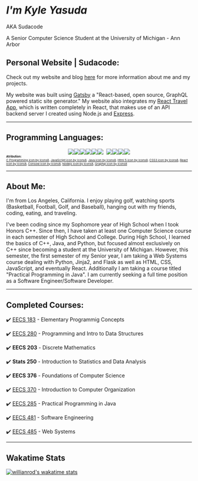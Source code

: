 # **_I'm Kyle Yasuda_**

AKA Sudacode

A Senior Computer Science Student at the University of Michigan - Ann Arbor

## Personal Website | Sudacode:

<p class="website">Check out my website and blog <a class="link" href="https://sudacode.com" name="sudacode-website" rel="noreferrer" target="_blank">here</a> for more information about me and my projects.</p>

My website was built using <a class="link" href="https://www.gatsbyjs.com/" name="sudacode-website" rel="noreferrer" target="_blank">Gatsby</a> a "React-based, open source, GraphQL powered static site generator." My website also integrates my <a class="link" href="https://github.com/ksyasuda/heroku-react-travel-app" rel="noreferrer" target="_blank">React Travel App</a>, which is written completely in React, that makes use of an API backend server I created using Node.js and <a class="link" rel="noreferrer" target="_blank" href="https://expressjs.com/">Express</a>.

---

## Programming Languages:

<div style="display: flex; justify-content: center">
	<img src="https://img.icons8.com/color/48/000000/c-plus-plus-logo.png"/>
	<img src="https://img.icons8.com/color/48/000000/c-programming.png"/>
	<img src="https://img.icons8.com/color/48/000000/html-5.png"/>
	<img src="https://img.icons8.com/color/48/000000/css3.png"/>
	<img src="https://img.icons8.com/color/48/000000/javascript.png"/>
	<img src="https://img.icons8.com/ultraviolet/40/000000/react.png"/>
	<img style="margin-left: 8px;" src="https://img.icons8.com/color/48/000000/nodejs.png"/>
	<img src="https://img.icons8.com/color/48/000000/java-coffee-cup-logo.png"/>
	<img src="https://img.icons8.com/fluent/48/000000/console.png"/>
	<img src="https://img.icons8.com/color/48/000000/graphql.png"/>
</div>
<div id="attribution" style="font-size: 8px;">
	<strong>Atribution:</strong><br/>
	<a class="att-link" href="https://icons8.com/icon/40670/c-programming">C Programming icon by Icons8</a>,
	<a class="att-link" href="https://icons8.com/icon/108784/javascript">JavaScript icon by Icons8</a>,
	<a class="att-link" href="https://icons8.com/icon/13679/java">Java icon by Icons8</a>,
	<a class="att-link" href="https://icons8.com/icon/20909/html-5">Html 5 icon by Icons8</a>,
	<a class="att-link" href="https://icons8.com/icon/21278/css3">CSS3 icon by Icons8</a>,
	<a class="att-link" href="https://icons8.com/icon/Nlsua06Gvxel/react">React icon by Icons8</a>,
	<a class="att-link" href="https://icons8.com/icon/WbRVMGxHh74X/console">Console icon by Icons8</a>,
	<a class="att-link" href="https://icons8.com/icon/54087/nodejs">Nodejs icon by Icons8</a>,
	<a class="att-link" href="https://icons8.com/icon/zdI5E8moxhs-/graphql">Graphql icon by Icons8</a>
</div>

---

## About Me:

I'm from Los Angeles, California. I enjoy playing golf, watching sports (Basketball, Football, Golf, and Baseball), hanging out with my friends, coding, eating, and traveling.

I've been coding since my Sophomore year of High School when I took Honors C++. Since then, I have taken at least one Computer Science course in each semester of High School and College. During High School, I learned the basics of C++, Java, and Python, but focused almost exclusively on C++ since becoming a student at the University of Michigan. However, this semester, the first semester of my Senior year, I am taking a Web Systems course dealing with Python, Jinja2, and Flask as well as HTML, CSS, JavaScript, and eventually React. Additionally I am taking a course titled "Practical Programming in Java". I am currently seeking a full time position as a Software Engineer/Software Developer.

---

## Completed Courses:

:heavy_check_mark: <a class="link" href="https://eecs183.github.io/eecs183.org/" rel="noreferrer" target="_blank">EECS 183</a> - Elementary Programmig Concepts

:heavy_check_mark: <a class="link" href="https://eecs280staff.github.io/eecs280.org/" rel="noreferrer" target="_blank">EECS 280</a> - Programming and Intro to Data Structures

:heavy_check_mark: <span style="font-weight: bold;">EECS 203</span> - Discrete Mathematics

:heavy_check_mark: <span style="font-weight: bold;">Stats 250</span> - Introduction to Statistics and Data Analysis

:heavy_check_mark: <span style="font-weight: bold;">EECS 376</span> - Foundations of Computer Science

:heavy_check_mark: <a class="link" href="https://www.eecs.umich.edu/courses/eecs370/eecs370.f20/" rel="noreferrer" target="_blank">EECS 370</a> - Introduction to Computer Organization

:heavy_check_mark: <a class="link" href="https://eecs285.github.io/eecs285.org/" rel="noreferrer" target="_blank">EECS 285</a> - Practical Programming in Java

:heavy_check_mark: <a class="link" href="https://web.eecs.umich.edu/~weimerw/481/" rel="noreferrer" target="\_blank">EECS 481</a> - Software Engineering

:heavy_check_mark: <a class="link" href="https://eecs485staff.github.io/eecs485.org/" rel="noreferrer" target="_blank">EECS 485</a> - Web Systems

---

## Wakatime Stats

<!-- <div style="display: flex; justify-content: center;">
	<a href="https://wakatime.com"><img style="width: 100%;" src="https://wakatime.com/share/@sudacode/e8e25842-cfad-4dd9-93b3-dd9334e5c2f9.png" /></a>
	<a href="https://wakatime.com"><img style="width: 100%;" class="waka2" src="https://wakatime.com/share/@sudacode/83cb08e3-d74a-4a92-bd2d-5abffe146c94.png" /></a>
</div> -->

[![willianrod's wakatime stats](https://github-readme-stats.vercel.app/api/wakatime?username=sudacode)](https://github.com/anuraghazra/github-readme-stats)
